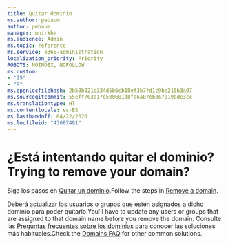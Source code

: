 ```yaml
---
title: Quitar dominio
ms.author: pebaum
author: pebaum
manager: mnirkhe
ms.audience: Admin
ms.topic: reference
ms.service: o365-administration
localization_priority: Priority
ROBOTS: NOINDEX, NOFOLLOW
ms.custom:
- "25"
- "9"
ms.openlocfilehash: 2b50b021c334d5b6cb18ef3b7fd1c9bc215b3a07
ms.sourcegitcommit: 55eff703a17e500681d8fa6a87eb067019ade3cc
ms.translationtype: HT
ms.contentlocale: es-ES
ms.lasthandoff: 04/22/2020
ms.locfileid: "43687491"
---
```

# <a name="trying-to-remove-your-domain"></a><span data-ttu-id="96a98-102">¿Está intentando quitar el dominio?</span><span class="sxs-lookup"><span data-stu-id="96a98-102">Trying to remove your domain?</span></span>

<span data-ttu-id="96a98-103">Siga los pasos en [Quitar un dominio](https://docs.microsoft.com/office365/admin/get-help-with-domains/remove-a-domain).</span><span class="sxs-lookup"><span data-stu-id="96a98-103">Follow the steps in [Remove a domain](https://docs.microsoft.com/office365/admin/get-help-with-domains/remove-a-domain).</span></span>
  
<span data-ttu-id="96a98-104">Deberá actualizar los usuarios o grupos que estén asignados a dicho dominio para poder quitarlo.</span><span class="sxs-lookup"><span data-stu-id="96a98-104">You'll have to update any users or groups that are assigned to that domain name before you remove the domain.</span></span> <span data-ttu-id="96a98-105">Consulte las [Preguntas frecuentes sobre los dominios](https://docs.microsoft.com/office365/admin/setup/domains-faq) para conocer las soluciones más habituales.</span><span class="sxs-lookup"><span data-stu-id="96a98-105">Check the [Domains FAQ](https://docs.microsoft.com/office365/admin/setup/domains-faq) for other common solutions.</span></span>
  